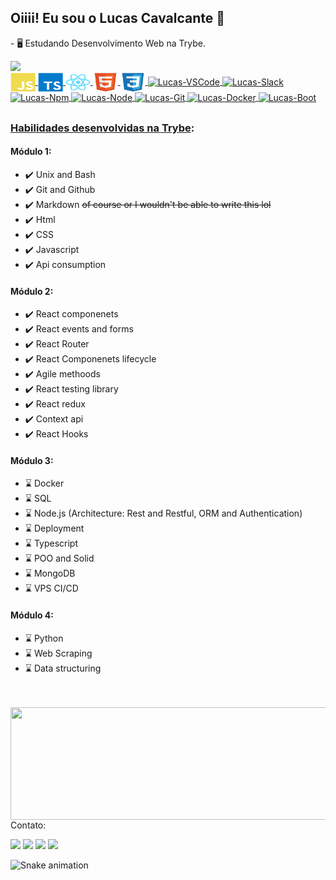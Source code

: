## Oiiii! Eu sou o Lucas Cavalcante 🙂
<div>
  <p> - 🖥️ Estudando Desenvolvimento Web na Trybe.</p>
</div>

<div>
  <a href="https://github.com/lucaadev">
  <img height="180em" src="https://github-readme-stats.vercel.app/api?username=lucaadev&show_icons=true&theme=dracula&include_all_commits=true&count_private=true" />
</div
  
  ##
    
  <div style="display: inline_block"
    ## Linguagens e Frameworks:
    <br>
    
  <img align="center" alt="Lucas-Js" height="30" width="40" src="https://raw.githubusercontent.com/devicons/devicon/master/icons/javascript/javascript-plain.svg">
  <img align="center" alt="Lucas-Ts" height="30" width="40" src="https://raw.githubusercontent.com/devicons/devicon/master/icons/typescript/typescript-plain.svg">
  <img align="center" alt="Lucas-React" height="30" width="40" src="https://raw.githubusercontent.com/devicons/devicon/master/icons/react/react-original.svg">
  <img align="center" alt="Lucas-HTML" height="30" width="40" src="https://raw.githubusercontent.com/devicons/devicon/master/icons/html5/html5-original.svg">
  <img align="center" alt="Lucas-CSS" height="30" width="40" src="https://raw.githubusercontent.com/devicons/devicon/master/icons/css3/css3-original.svg">
  <img align="center" alt="Lucas-VSCode" height="30" width="40" src="https://icongr.am/devicon/visualstudio-plain.svg?size=128&color=currentColor">
  <img align="center" alt="Lucas-Slack" height="30" width="40" src="https://icongr.am/devicon/slack-original.svg?size=128&color=currentColor">
  <img align="center" alt="Lucas-Npm" height="30" width="40" src="https://icongr.am/devicon/npm-original-wordmark.svg?size=128&color=currentColor">
  <img align="center" alt="Lucas-Node" height="30" width="40" src="https://icongr.am/devicon/nodejs-original.svg?size=128&color=currentColor">
  <img align="center" alt="Lucas-Git" height="30" width="40" src="https://icongr.am/devicon/git-original.svg?size=128&color=currentColor">
  <img align="center" alt="Lucas-Docker" height="30" width="40" src="https://icongr.am/devicon/docker-original.svg?size=128&color=currentColor">
  <img align="center" alt="Lucas-Boot" height="30" width="40" src="https://icongr.am/devicon/bootstrap-plain.svg?size=128&color=632c5e">
</div>
    
##
  
  ### Habilidades desenvolvidas na [Trybe](https://www.linkedin.com/school/betrybe/):  
#### Módulo 1:
 - ✔️ Unix and Bash
 - ✔️ Git and Github
 - ✔️ Markdown ~~of course or I wouldn't be able to write this lol~~ 
 - ✔️ Html
 - ✔️ CSS 
 - ✔️ Javascript
 - ✔️ Api consumption
 #### Módulo 2:
 - ✔️ React componenets
 - ✔️ React events and forms
 - ✔️ React Router
 - ✔️ React Componenets lifecycle 
 - ✔️ Agile methoods
 - ✔️ React testing library 
 - ✔️ React redux
 - ✔️ Context api
 - ✔️ React Hooks 
 #### Módulo 3:
 - ⌛ Docker
 - ⌛ SQL
 - ⌛ Node.js (Architecture: Rest and Restful, ORM and Authentication)
 - ⌛ Deployment
 - ⌛ Typescript
 - ⌛ POO and Solid 
 - ⌛ MongoDB
 - ⌛ VPS CI/CD
  #### Módulo 4:
 - ⌛ Python
 - ⌛ Web Scraping 
 - ⌛ Data structuring 
 <br>
 <br>
  
  <div>
    <img align="left" height="180em" width="510em" src="https://github-readme-stats.vercel.app/api/top-langs/?username=lucaadev&layout=compact&langs_count=7&theme=dracula" />
    <br>
    <br>
  </div>
  
  
  <span>Contato:</span>  
<div> 
  <a href="https://app.slack.com" target="_blank"><img src="https://img.shields.io/badge/Slack-4A154B?style=for-the-badge&logo=slack&logoColor=white" target="_blank"></a>
  <a href="https://instagram.com/lucasj.cl" target="_blank"><img src="https://img.shields.io/badge/-Instagram-%23E4405F?style=for-the-badge&logo=instagram&logoColor=white" target="_blank"></a>
  <a href = "mailto:lucascavalcantelima21@gmail.com"><img src="https://img.shields.io/badge/-Gmail-%23333?style=for-the-badge&logo=gmail&logoColor=white" target="_blank"></a>
  <a href="https://www.linkedin.com/in/lucadev" target="_blank"><img src="https://img.shields.io/badge/-LinkedIn-%230077B5?style=for-the-badge&logo=linkedin&logoColor=white" target="_blank"></a> 
 
  ![Snake animation](https://github.com/lucaadev/lucaadev/blob/output/github-contribution-grid-snake.svg)
 
</div>
